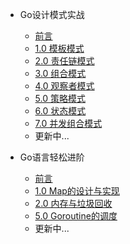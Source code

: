 * Go设计模式实战

  * [前言](patterns/)
  * [1.0 模板模式](patterns/template)
  * [2.0 责任链模式](patterns/responsiblity)
  * [3.0 组合模式](patterns/component)
  * [4.0 观察者模式](patterns/observor)
  * [5.0 策略模式](patterns/strategy)
  * [6.0 状态模式](patterns/state)
  * [7.0 并发组合模式](patterns/concurrency-component)
  * 更新中...

* Go语言轻松进阶
  * [前言](kernal/)
  * [1.0 Map的设计与实现](kernal/map)
  * [2.0 内存与垃圾回收](kernal/memory)
  * [5.0 Goroutine的调度](kernal/GMP)
  * 更新中...